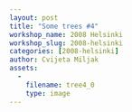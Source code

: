 ```yaml
---
layout: post
title: "Some trees #4"
workshop_name: 2008 Helsinki 
workshop_slug: 2008-helsinki
categories: [2008-helsinki]
author: Cvijeta Miljak
assets:
  -
    filename: tree4_0
    type: image
---
```


